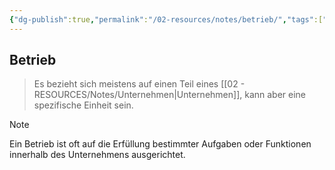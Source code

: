 ```yaml
---
{"dg-publish":true,"permalink":"/02-resources/notes/betrieb/","tags":["GFN/LF01","wirtschaft/bwl"],"noteIcon":"","updated":"2025-09-27T01:32:44.000+02:00"}
---
```


## Betrieb 
> Es bezieht sich meistens auf einen Teil eines [[02 - RESOURCES/Notes/Unternehmen\|Unternehmen]], kann aber eine spezifische Einheit sein.


> [!note] 
> Ein Betrieb ist oft auf die Erfüllung bestimmter Aufgaben oder Funktionen innerhalb des Unternehmens ausgerichtet.
